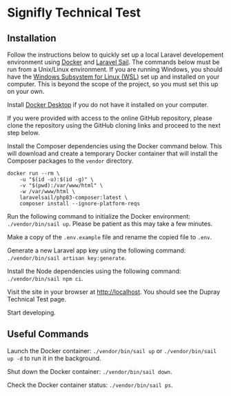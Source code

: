 <h1>Signifly Technical Test</h1>

<h2>Installation</h2>

<p>Follow the instructions below to quickly set up a local Laravel developement environment using <a href="https://www.docker.com">Docker</a> and <a href="https://laravel.com/docs/11.x/sail">Laravel Sail</a>. The commands below must be run from a Unix/Linux environment. If you are running Windows, you should have the <a href="https://learn.microsoft.com/en-us/windows/wsl/install">Windows Subsystem for Linux (WSL)</a> set up and installed on your computer. This is beyond the scope of the project, so you must set this up on your own.</p>

<p>Install <a href="https://www.docker.com/products/docker-desktop">Docker Desktop</a> if you do not have it installed on your computer.</p>

<p>If you were provided with access to the online GitHub repository, please clone the repository using the GitHub cloning links and proceed to the next step below.</p>

<p>Install the Composer dependencies using the Docker command below. This will download and create a temporary Docker container that will install the Composer packages to the <code>vendor</code> directory.</p>

```
docker run --rm \
    -u "$(id -u):$(id -g)" \
    -v "$(pwd):/var/www/html" \
    -w /var/www/html \
    laravelsail/php83-composer:latest \
    composer install --ignore-platform-reqs
```

<p>Run the following command to initialize the Docker environment: <code>./vendor/bin/sail up</code>. Please be patient as this may take a few minutes.</p>

<p>Make a copy of the <code>.env.example</code> file and rename the copied file to <code>.env</code>.</p>

<p>Generate a new Laravel app key using the following command: <code>./vendor/bin/sail artisan key:generate</code>.</p>

<p>Install the Node dependencies using the following command: <code>./vendor/bin/sail npm ci</code>.</p>

<p>Visit the site in your browser at <a href="http://localhost">http://localhost</a>. You should see the Dupray Technical Test page.</p>

<p>Start developing.</p>

<h2>Useful Commands</h2>

<p>Launch the Docker container: <code>./vendor/bin/sail up</code> or <code>./vendor/bin/sail up -d</code> to run it in the background.</p>

<p>Shut down the Docker container: <code>./vendor/bin/sail down</code>.</p>

<p>Check the Docker container status: <code>./vendor/bin/sail ps</code>.</p>
